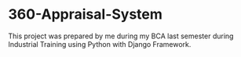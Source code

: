 # 360-Appraisal-System
This project was prepared by me during my BCA last semester during Industrial Training using Python with Django Framework. 
